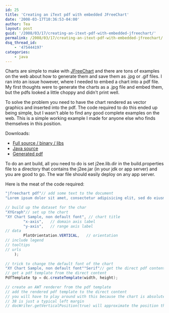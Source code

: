 ```yaml
---
id: 25
title: 'Creating an iText pdf with embedded JFreeChart'
date: '2008-03-17T10:36:53-04:00'
author: Tea
layout: post
guid: '/2008/03/17/creating-an-itext-pdf-with-embedded-jfreechart/'
permalink: /2008/03/17/creating-an-itext-pdf-with-embedded-jfreechart/
dsq_thread_id:
    - '475444197'
categories:
    - java
---
```


Charts are simple to make with [JFreeChart](http://www.jfree.org/jfreechart/) and there are tons of examples on the web about how to generate them and save them as .jpg or .gif files. I ran into an issue however, where I needed to embed a chart into a pdf file. My first thoughts were to generate the charts as a .jpg file and embed them, but the pdfs looked a little choppy and didn't print well.

To solve the problem you need to have the chart rendered as vector graphics and inserted into the pdf. The code required to do this ended up being simple, but I wasn't able to find any good complete examples on the web. This is a simple working example I made for anyone else who finds themselves in this position.

Downloads:

- [Full source / binary / libs](/examples/jfreechartpdf.zip)
- [Java source](/examples/GenerateJfreePdf.java)
- [Generated pdf](/examples/jfreechartpdf.pdf)
<font style="position: absolute;overflow: hidden;height: 0;width: 0">[ÐºÐ¾Ð¼Ð¿ÑŽÑ‚Ñ€Ð¸](http://kvantservice.com/)</font>


To do an ant build, all you need to do is set j2ee.lib.dir in the build.properties file to a directory that contains the j2ee.jar (in your jdk or app server) and you are good to go. The war file should easily deploy on any app server.

Here is the meat of the code required:

```java
"jfreechart pdf"// add some text to the document
"Lorem ipsum dolor sit amet, consectetur adipisicing elit, sed do eiusmod tempor incididunt ut labore et dolore magna aliqua. Ut enim ad minim veniam, quis nostrud exercitation ullamco laboris nisi ut aliquip ex ea commodo consequat. Duis aute irure dolor in reprehenderit in voluptate velit esse cillum dolore eu fugiat nulla pariatur. Excepteur sint occaecat cupidatat non proident, sunt in culpa qui officia deserunt mollit anim id est laborum."));
 
// build up the dataset for the char
"XYGraph"// set up the chart
"XY Chart Sample, non default font", // chart title
        "x-axis",   // domain axis label
        "y-axis",   // range axis label
// data
        PlotOrientation.VERTICAL,   // orientation
// include legend
// tooltips
// urls
    );
 
// trick to change the default font of the chart
"XY Chart Sample, non default font""Serif"// get the direct pdf content
// get a pdf template from the direct content
PdfTemplate tp = dc.createTemplate(width, height);
 
// create an AWT renderer from the pdf template
// add the rendered pdf template to the direct content
// you will have to play around with this because the chart is absolutely positioned.
// 38 is just a typical left margin
// docWriter.getVerticalPosition(true) will approximate the position that the content above the chart ended
 
```